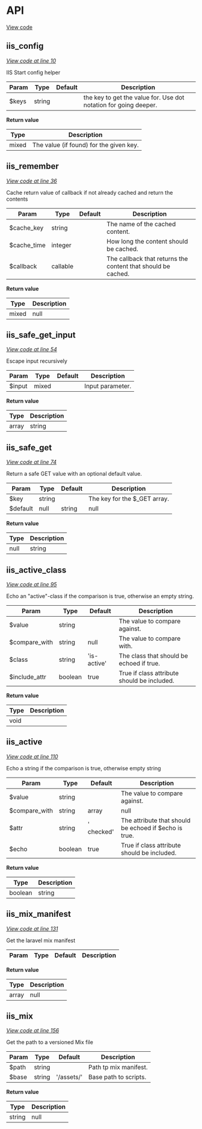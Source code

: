 # API
[View code](../src/helpers.php)

## iis_config
_[View code at line 10](../src/helpers.php#L10)_

IIS Start config helper

| Param | Type | Default | Description |
| ----- | ---- | ------- | ----------- |
| $keys | string |  | the key to get the value for. Use dot notation for going deeper. |

__Return value__

| Type | Description |
| ---- | ----------- |
| mixed | The value (if found) for the given key. |

## iis_remember
_[View code at line 36](../src/helpers.php#L36)_

Cache return value of callback if not already cached and return the contents

| Param | Type | Default | Description |
| ----- | ---- | ------- | ----------- |
| $cache_key | string |  | The name of the cached content. |
| $cache_time | integer |  | How long the content should be cached. |
| $callback | callable |  | The callback that returns the content that should be cached. |

__Return value__

| Type | Description |
| ---- | ----------- |
| mixed|null |  |

## iis_safe_get_input
_[View code at line 54](../src/helpers.php#L54)_

Escape input recursively

| Param | Type | Default | Description |
| ----- | ---- | ------- | ----------- |
| $input | mixed |  | Input parameter. |

__Return value__

| Type | Description |
| ---- | ----------- |
| array|string |  |

## iis_safe_get
_[View code at line 74](../src/helpers.php#L74)_

Return a safe GET value with an optional default value.

| Param | Type | Default | Description |
| ----- | ---- | ------- | ----------- |
| $key | string |  | The key for the $_GET array. |
| $default | null|string | null | Default value if GET variable doesn't exist. |

__Return value__

| Type | Description |
| ---- | ----------- |
| null|string |  |

## iis_active_class
_[View code at line 95](../src/helpers.php#L95)_

Echo an "active"-class if the comparison is true, otherwise
an empty string.

| Param | Type | Default | Description |
| ----- | ---- | ------- | ----------- |
| $value | string |  | The value to compare against. |
| $compare_with | string | null | The value to compare with. |
| $class | string | 'is-active' | The class that should be echoed if true. |
| $include_attr | boolean | true | True if class attribute should be included. |

__Return value__

| Type | Description |
| ---- | ----------- |
| void |  |

## iis_active
_[View code at line 110](../src/helpers.php#L110)_

Echo a string if the comparison is true, otherwise empty string

| Param | Type | Default | Description |
| ----- | ---- | ------- | ----------- |
| $value | string |  | The value to compare against. |
| $compare_with | string|array | null | The value to compare with. |
| $attr | string | ' checked' | The attribute that should be echoed if $echo is true. |
| $echo | boolean | true | True if class attribute should be included. |

__Return value__

| Type | Description |
| ---- | ----------- |
| boolean|string|void |  |

## iis_mix_manifest
_[View code at line 131](../src/helpers.php#L131)_

Get the laravel mix manifest

| Param | Type | Default | Description |
| ----- | ---- | ------- | ----------- |

__Return value__

| Type | Description |
| ---- | ----------- |
| array|null |  |

## iis_mix
_[View code at line 156](../src/helpers.php#L156)_

Get the path to a versioned Mix file

| Param | Type | Default | Description |
| ----- | ---- | ------- | ----------- |
| $path | string |  | Path tp mix manifest. |
| $base | string | '/assets/' | Base path to scripts. |

__Return value__

| Type | Description |
| ---- | ----------- |
| string|null |  |

